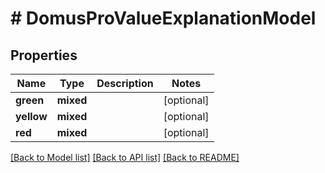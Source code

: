 # # DomusProValueExplanationModel

## Properties

Name | Type | Description | Notes
------------ | ------------- | ------------- | -------------
**green** | **mixed** |  | [optional]
**yellow** | **mixed** |  | [optional]
**red** | **mixed** |  | [optional]

[[Back to Model list]](../../README.md#models) [[Back to API list]](../../README.md#endpoints) [[Back to README]](../../README.md)
